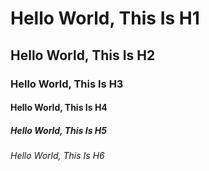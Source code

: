 # Hello World, This Is H1
## Hello World, This Is H2
### Hello World, This Is H3
#### Hello World, This Is H4
##### Hello World, This Is H5
###### Hello World, This Is H6
